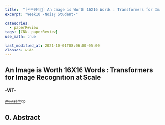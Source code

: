 ```yaml
---
title:  "[논문정리📃] An Image is Worth 16X16 Words : Transformers for Image Recognition at Scale"
excerpt: "Week10 -Noisy Student-"

categories:
  - paperReview
tags: [CNN, paperReview]
use_math: true

last_modified_at: 2021-10-01T08:06:00-05:00
classes: wide
---
```


## An Image is Worth 16X16 Words : Transformers for Image Recognition at Scale
#### -ViT- 

[논문원본](https://arxiv.org/pdf/2010.11929.pdf)😙


## 0. Abstract
